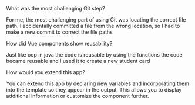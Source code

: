 What was the most challenging Git step?

For me, the most challenging part of using Git was locating the correct file path. I accidentally committed a file from the wrong location, so I had to make a new commit to correct the file paths

How did Vue components show reusability?

Just like oop in java the code is reusable by using the functions the code became reusable and I used it to create a new student card

How would you extend this app?

You can extend this app by declaring new variables and incorporating them into the template so they appear in the output. This allows you to display additional information or customize the component further.